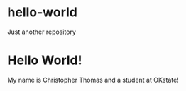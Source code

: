 # hello-world
Just another repository

Hello World!
============
My name is Christopher Thomas
and a student at OKstate!
